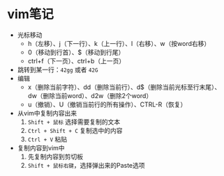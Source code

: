 # vim笔记

- 光标移动
  - h（左移）、j（下一行）、k（上一行）、l（右移）、w（按word右移）
  - 0（移动到行首）、$（移动到行尾）
  - ctrl+f（下一页）、ctrl+b（上一页）
- 跳转到某一行：`42gg` 或者 `42G`
- 编辑
  - x（删除当前字符）、dd（删除当前行）、d$（删除当前光标至行末尾）、dw（删除当前word）、d2w（删除2个word）
  - u（撤销）、U（撤销当前行的所有操作）、CTRL-R（恢复）
- 从vim中复制内容出来
  1. `Shift + 鼠标` 选择需要复制的文本
  2. `Ctrl + Shift + C` 复制选中的内容
  3. `Ctrl + V` 粘贴
- 复制内容到vim中
  1. 先复制内容到剪切板
  2. `Shift + 鼠标右键`，选择弹出来的Paste选项
